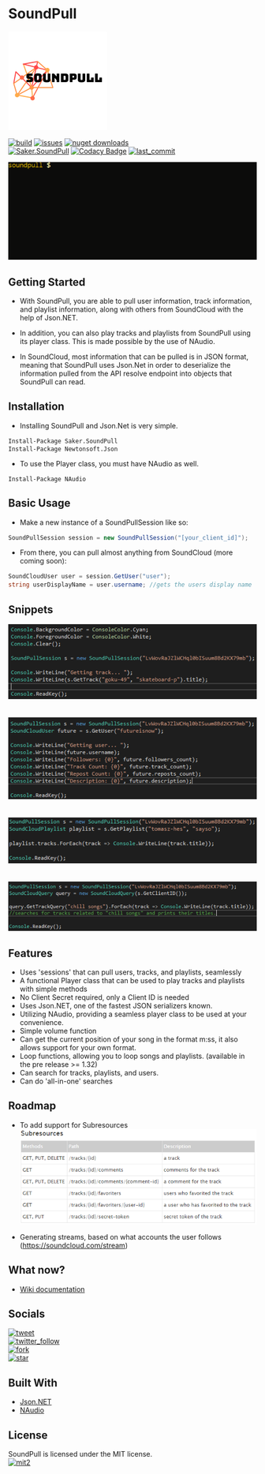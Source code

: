 # SoundPull
<img src="logo.png"/>

[![build](https://img.shields.io/appveyor/ci/sakertooth/soundpull.svg)](https://ci.appveyor.com/project/sakertooth/soundpull)
[![issues](https://img.shields.io/github/issues/sakertooth/soundpull.svg)](https://github.com/sakertooth/SoundPull/issues)
[![nuget downloads](https://img.shields.io/nuget/dt/Saker.SoundPull.svg)](https://www.nuget.org/packages/Saker.SoundPull/)
\
[![Saker.SoundPull](https://img.shields.io/nuget/v/Saker.SoundPull.svg)](https://www.nuget.org/packages/Saker.SoundPull/)
[![Codacy Badge](https://api.codacy.com/project/badge/Grade/2116a4e0e7544663bb8c397fa2505d37)](https://www.codacy.com/app/sakertooth/SoundPull?utm_source=github.com&amp;utm_medium=referral&amp;utm_content=sakertooth/SoundPull&amp;utm_campaign=Badge_Grade)
[![last_commit](https://img.shields.io/github/last-commit/sakertooth/SoundPull.svg)](https://github.com/sakertooth/SoundPull)

![](https://github.com/sakertooth/SoundPull/blob/master/previews/pulltrackgif.gif)

## Getting Started
* With SoundPull, you are able to pull user information, track information, and playlist information, along with others from SoundCloud with the help of Json.NET.

* In addition, you can also play tracks and playlists from SoundPull using its player class. This is made possible by the use of NAudio.

* In SoundCloud, most information that can be pulled is in JSON format, meaning that SoundPull uses Json.Net in order to deserialize the information pulled from the API resolve endpoint into objects that SoundPull can read. 

## Installation

* Installing SoundPull and Json.Net is very simple.

```
Install-Package Saker.SoundPull
Install-Package Newtonsoft.Json
```
* To use the Player class, you must have NAudio as well.

```
Install-Package NAudio
```

## Basic Usage

* Make a new instance of a SoundPullSession like so:
```c#
SoundPullSession session = new SoundPullSession("[your_client_id]");
```

* From there, you can pull almost anything from SoundCloud (more coming soon):
```c#
SoundCloudUser user = session.GetUser("user");
string userDisplayName = user.username; //gets the users display name
```
## Snippets
![tracksnippet](https://github.com/sakertooth/SoundPull/blob/master/snippets/SoundPull/tracksnippet.PNG)
\
\
\
![usersnippet](https://github.com/sakertooth/SoundPull/blob/master/snippets/SoundPull/usersnippet.PNG)
\
\
\
![playlistsnippet](https://github.com/sakertooth/SoundPull/blob/master/snippets/SoundPull/playlistsnippet.PNG)
\
\
\
![querysnippet](https://github.com/sakertooth/SoundPull/blob/master/snippets/SoundPull/querysnippet.PNG)

## Features

* Uses 'sessions' that can pull users, tracks, and playlists, seamlessly
* A functional Player class that can be used to play tracks and playlists with simple methods
* No Client Secret required, only a Client ID is needed
* Uses Json.NET, one of the fastest JSON serializers known.
* Utilizing NAudio, providing a seamless player class to be used at your convenience.
* Simple volume function
* Can get the current position of your song in the format m:ss, it also allows support for your own format.
* Loop functions, allowing you to loop songs and playlists. (available in the pre release >= 1.32)
* Can search for tracks, playlists, and users.
* Can do 'all-in-one' searches

## Roadmap

* To add support for Subresources 
\
![subresourcesnippet](https://github.com/sakertooth/SoundPull/blob/master/snippets/SoundPull/subresourceroadmap.PNG)

* Generating streams, based on what accounts the user follows (https://soundcloud.com/stream)

## What now?
* [Wiki documentation](https://github.com/sakertooth/SoundPull/wiki/1.-Getting-Started)

## Socials
[![tweet](https://img.shields.io/twitter/url/https/sakertooth.svg?style=social)](https://twitter.com/intent/tweet?via=SakerTooth)
\
[![twitter_follow](https://img.shields.io/twitter/follow/sakertooth.svg?style=social)](https://twitter.com/intent/follow?screen_name=SakerTooth)
\
[![fork](https://img.shields.io/github/forks/sakertooth/SoundPull.svg?style=social)](https://github.com/sakertooth/SoundPull/fork)
\
[![star](https://img.shields.io/github/stars/sakertooth/SoundPull.svg?style=social)](https://github.com/sakertooth/SoundPull)

## Built With
* [Json.NET](https://github.com/JamesNK/Newtonsoft.Json)
* [NAudio](https://github.com/naudio/NAudio)

## License
SoundPull is licensed under the MIT license.
\
[![mit2](https://img.shields.io/github/license/sakertooth/SoundPull.svg)](https://github.com/sakertooth/SoundPull/blob/master/LICENSE)
